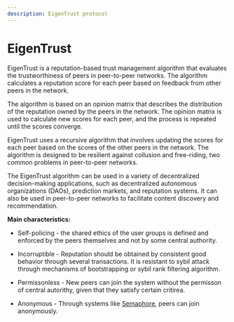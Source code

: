```yaml
---
description: EigenTrust protocol
---
```


# EigenTrust

EigenTrust is a reputation-based trust management algorithm that evaluates the trustworthiness of peers in peer-to-peer networks. The algorithm calculates a reputation score for each peer based on feedback from other peers in the network.

The algorithm is based on an opinion matrix that describes the distribution of the reputation owned by the peers in the network. The opinion matrix is used to calculate new scores for each peer, and the process is repeated until the scores converge.

EigenTrust uses a recursive algorithm that involves updating the scores for each peer based on the scores of the other peers in the network. The algorithm is designed to be resilient against collusion and free-riding, two common problems in peer-to-peer networks.

The EigenTrust algorithm can be used in a variety of decentralized decision-making applications, such as decentralized autonomous organizations (DAOs), prediction markets, and reputation systems. It can also be used in peer-to-peer networks to facilitate content discovery and recommendation.

**Main characteristics:**
- Self-policing - the shared ethics of the user groups is defined and enforced by the peers themselves and not by some central authority.

- Incorruptible - Reputation should be obtained by consistent good behavior through several transactions. It is resistant to sybil attack through mechanisms of bootstrapping or sybil rank filtering algorithm.

- Permissonless - New peers can join the system without the permisson of central autorithy, given that they satisfy certain critirea.

- Anonymous - Through systems like [Semaphore](https://semaphore.appliedzkp.org/), peers can join anonymously.
